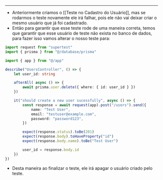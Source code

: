 ___
- Anteriormente criamos o [[Teste no Cadastro do Usuário]], mas se rodarmos o teste novamente ele irá falhar, pois ele não vai deixar criar o mesmo usuário que já foi cadastrado.
- Então para garantir que esse teste rode de uma maneira correta, temos que garantir que esse usuário de teste não exista no banco de dados, para fazer isso vamos alterar o nosso teste para:
```ts
import request from "supertest"
import { prisma } from "@/database/prisma"

import { app } from "@/app"

describe("UsersController", () => {
	let user_id: string

	afterAll( async () => {
		await prisma.user.delete({ where: { id: user_id } })
	})

	it("should create a new user sucessfully", async () => {
		const response = await request(app).post("/users").send({
			name: "Test User",
			email: "testuser@example.com",
			password: "password123",
		})

		expect(response.status).toBe(201)
		expect(response.body).toHaveProperty("id")
		expect(response.body.name).toBe("Test User")

		user_id = response.body.id
	})
})
```
- Desta maneira ao finalizar o teste, ele irá apagar o usuário criado pelo teste.